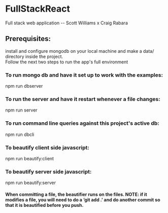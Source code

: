 # FullStackReact
Full stack web application -- Scott Williams x Craig Rabara

## Prerequisites: ##
   install and configure mongodb on your local machine and make a data/ directory inside the project. <br/>
   Follow the next two steps to run the app's full environment
### To run mongo db and have it set up to work with the examples: ###
  npm run dbserver
### To run the server and have it restart whenever a file changes: ###
  npm run server
### To run command line queries against this project's active db: ###
  npm run dbcli
### To beautify client side javascript: ###
  npm run beautify:client
### To beautify server side javascript: ###
  npm run beautify:server
#### When committing a file, the beautifier runs on the files. NOTE: if it modifies a file, you will need to do a ‘git add .’ and do another commit so that it is beautified before you push. ####
